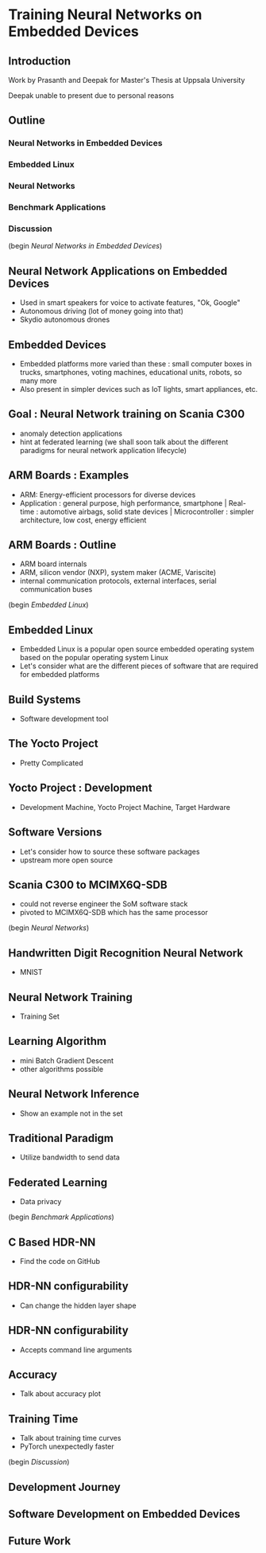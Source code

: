 # Training Neural Networks on Embedded Devices

## Introduction

Work by Prasanth and Deepak for Master's Thesis at Uppsala University
<!--> Deepak unable to present due to personal reasons </!-->

## Outline

### Neural Networks in Embedded Devices
### Embedded Linux
### Neural Networks
### Benchmark Applications
### Discussion

(begin _Neural Networks in Embedded Devices_)

## Neural Network Applications on Embedded Devices

- Used in smart speakers for voice to activate features, "Ok, Google"
- Autonomous driving (lot of money going into that)
- Skydio autonomous drones

## Embedded Devices

- Embedded platforms more varied than these : small computer boxes in trucks, smartphones, voting machines, educational units, robots, so many more
- Also present in simpler devices such as IoT lights, smart appliances, etc.

## Goal : Neural Network training on Scania C300

- anomaly detection applications
- hint at federated learning (we shall soon talk about the different paradigms for neural network application lifecycle)

## ARM Boards : Examples

- ARM: Energy-efficient processors for diverse devices
- Application : general purpose, high performance, smartphone | Real-time : automotive airbags, solid state devices | Microcontroller : simpler architecture, low cost, energy efficient

## ARM Boards : Outline

- ARM board internals
- ARM, silicon vendor (NXP), system maker (ACME, Variscite)
- internal communication protocols, external interfaces, serial communication buses

(begin _Embedded Linux_)

## Embedded Linux

- Embedded Linux is a popular open source embedded operating system based on the popular operating system Linux
- Let's consider what are the different pieces of software that are required for embedded platforms

## Build Systems

- Software development tool

## The Yocto Project

- Pretty Complicated

## Yocto Project : Development

- Development Machine, Yocto Project Machine, Target Hardware

## Software Versions

- Let's consider how to source these software packages
- upstream more open source

## Scania C300 to MCIMX6Q-SDB

- could not reverse engineer the SoM software stack
- pivoted to MCIMX6Q-SDB which has the same processor

(begin _Neural Networks_)

## Handwritten Digit Recognition Neural Network

- MNIST

## Neural Network Training

- Training Set

## Learning Algorithm

- mini Batch Gradient Descent
- other algorithms possible

## Neural Network Inference

- Show an example not in the set

## Traditional Paradigm

- Utilize bandwidth to send data

## Federated Learning

- Data privacy

(begin _Benchmark Applications_)

## C Based HDR-NN

- Find the code on GitHub

## HDR-NN configurability

- Can change the hidden layer shape

## HDR-NN configurability

- Accepts command line arguments

## Accuracy

- Talk about accuracy plot

## Training Time

- Talk about training time curves
- PyTorch unexpectedly faster

(begin _Discussion_)

## Development Journey

## Software Development on Embedded Devices

## Future Work
